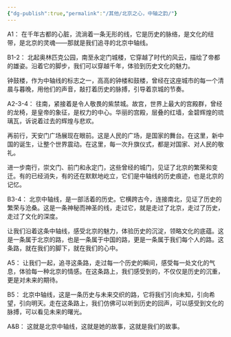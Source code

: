 ```yaml
---
{"dg-publish":true,"permalink":"/其他/北京之心，中轴之韵/"}
---
```


A1：
在千年古都的心脏，流淌着一条无形的线，它是历史的脉络，是文化的纽带，是北京的灵魂——那就是我们追寻的北京中轴线。

B1-2：
北起奥林匹克公园，南至永定门城楼，它穿越了时代的风云，描绘了帝都的雄姿。沿着它的脚步，我们可以穿越千年，体验到历史文化的魅力。

钟鼓楼，作为中轴线的标志之一，高高的钟楼和鼓楼，曾经在这座城市的每一个清晨与暮晚，用他们的声音，敲打着历史的脉搏，引导着京城的节奏。

A2-3-4：
往南，紧接着是令人敬畏的紫禁城。故宫，世界上最大的宫殿群，曾经的龙椅，是皇帝的象征，是权力的中心。华丽的宫殿，层叠的红墙，金碧辉煌的琉璃瓦，诉说着过去的辉煌与悲欢。

再前行，天安门广场展现在眼前。这是人民的广场，是国家的舞台。在这里，新中国的诞生，让整个世界震动。在这里，每一次升旗仪式，都是对国家、对人民的敬礼。

进一步南行，崇文门、前门和永定门，这些曾经的城门，见证了北京的繁荣和变迁。有的已经消失，有的还在默默地屹立，它们是中轴线的历史痕迹，也是北京的记忆。

B3-4：
北京中轴线，是一部活着的历史。它横跨古今，连接南北，见证了历史的繁荣与沧桑。这是一条神秘而神圣的线，走过它，就是走过了北京，走过了历史，走过了文化的深度。

让我们沿着这条中轴线，感受北京的魅力，体验历史的沉淀，领略文化的底蕴。这是一条属于北京的路，也是一条属于中国的路，更是一条属于我们每个人的路。这条路，就在我们的脚下，就在我们的心中。

A5：
让我们一起，追寻这条路，走过每一个历史的瞬间，感受每一处文化的气息，体验每一种北京的情感。在这条路上，我们感受到的，不仅仅是历史的沉重，更是对未来的期待。

B5：
北京中轴线，这是一条历史与未来交织的路，它将我们引向未知，引向希望，引向明天。走在这条路上，我们仿佛可以听到历史的回声，可以感受到文化的脉搏，可以看见未来的曙光。

A&B：
这就是北京中轴线，这就是她的故事，这就是我们的故事。